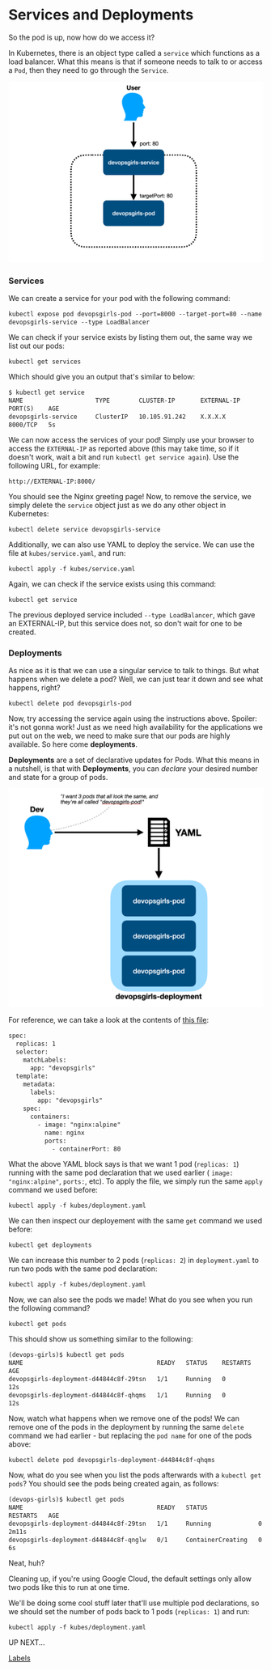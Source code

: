 # Services and Deployments

So the pod is up, now how do we access it?

In Kubernetes, there is an object type called a `service` which functions as a load balancer. What this means is that if someone needs to talk to or access a `Pod`, then they need to go through the `Service`.

![Kubes](/images/12-services.png)

### Services

We can create a service for your pod with the following command:

```
kubectl expose pod devopsgirls-pod --port=8000 --target-port=80 --name devopsgirls-service --type LoadBalancer
```

We can check if your service exists by listing them out, the same way we list out our pods:

```
kubectl get services
```

Which should give you an output that's similar to below:

```
$ kubectl get service
NAME                    TYPE        CLUSTER-IP       EXTERNAL-IP   PORT(S)    AGE
devopsgirls-service     ClusterIP   10.105.91.242    X.X.X.X        8000/TCP   5s
```

We can now access the services of your pod! Simply use your browser to access the `EXTERNAL-IP` as reported above (this may take time, so if it doesn't work, wait a bit and run `kubectl get service again`). Use the following URL, for example:

```
http://EXTERNAL-IP:8000/
```

You should see the Nginx greeting page! Now, to remove the service, we simply delete the `service` object just as we do any other object in Kubernetes:

```
kubectl delete service devopsgirls-service
```

Additionally, we can also use YAML to deploy the service. We can use the file at `kubes/service.yaml`, and run:

```
kubectl apply -f kubes/service.yaml
```

Again, we can check if the service exists using this command:

```
kubectl get service
```

The previous deployed service included `--type LoadBalancer`, which gave an EXTERNAL-IP, but this service does not, so don't wait for one to be created.

### Deployments

As nice as it is that we can use a singular service to talk to things. But what happens when we delete a pod? Well, we can just tear it down and see what happens, right?

```
kubectl delete pod devopsgirls-pod
```

Now, try accessing the service again using the instructions above. Spoiler: it's not gonna work! Just as we need high availability for the applications we put out on the web, we need to make sure that our pods are highly available. So here come **deployments**.

**Deployments** are a set of declarative updates for Pods. What this means in a nutshell, is that with **Deployments**, you can *declare* your desired number and state for a group of pods. 

![Kubes](/images/12-deployments.png)


For reference, we can take a look at the contents of [this file](https://github.com/DevOps-Girls/from-docker-to-kubernetes/blob/master/kubes/deployment.yaml):

```
spec:
  replicas: 1
  selector:
    matchLabels:
      app: "devopsgirls"
  template:
    metadata:
      labels:
        app: "devopsgirls"
    spec:
      containers:
        - image: "nginx:alpine"
          name: nginx
          ports:
            - containerPort: 80
```

What the above YAML block says is that we want 1 pod (`replicas: 1`) running with the same pod declaration that we used earlier ( `image: "nginx:alpine"`, `ports:`, etc). To apply the file, we simply run the same `apply` command we used before:

```
kubectl apply -f kubes/deployment.yaml
```

We can then inspect our deployement with the same `get` command we used before:

```
kubectl get deployments
```

We can increase this number to 2 pods (`replicas: 2`) in `deployment.yaml` to run two pods with the same pod declaration:

```
kubectl apply -f kubes/deployment.yaml
```

Now, we can also see the pods we made! What do you see when you run the following command?

```
kubectl get pods
```

This should show us something similar to the following:

```
(devops-girls)$ kubectl get pods
NAME                                     READY   STATUS    RESTARTS   AGE
devopsgirls-deployment-d44844c8f-29tsn   1/1     Running   0          12s
devopsgirls-deployment-d44844c8f-qhqms   1/1     Running   0          12s
```

Now, watch what happens when we remove one of the pods! We can remove one of the pods in the deployment by running the same `delete` command we had earlier - but replacing the `pod name` for one of the pods above:

```
kubectl delete pod devopsgirls-deployment-d44844c8f-qhqms
```

Now, what do you see when you list the pods afterwards with a `kubectl get pods`? You should see the pods being created again, as follows:

```
(devops-girls)$ kubectl get pods
NAME                                     READY   STATUS              RESTARTS   AGE
devopsgirls-deployment-d44844c8f-29tsn   1/1     Running             0          2m11s
devopsgirls-deployment-d44844c8f-qnglw   0/1     ContainerCreating   0          6s
```

Neat, huh?

Cleaning up, if you're using Google Cloud, the default settings only allow two pods like this to run at one time.

We'll be doing some cool stuff later that'll use multiple pod declarations, so we should set the number of pods back to 1 pods (`replicas: 1`) and run:

```
kubectl apply -f kubes/deployment.yaml
```

UP NEXT...

[Labels](7-Labels.md)
